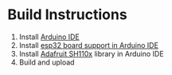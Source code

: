 # Build Instructions

1. Install [Arduino IDE](https://www.arduino.cc/en/software)
2. Install [esp32 board support in Arduino IDE](https://docs.espressif.com/projects/arduino-esp32/en/latest/installing.html=)
3. Install [Adafruit SH110x](https://github.com/adafruit/Adafruit_SH110X) library in Arduino IDE
4. Build and upload
